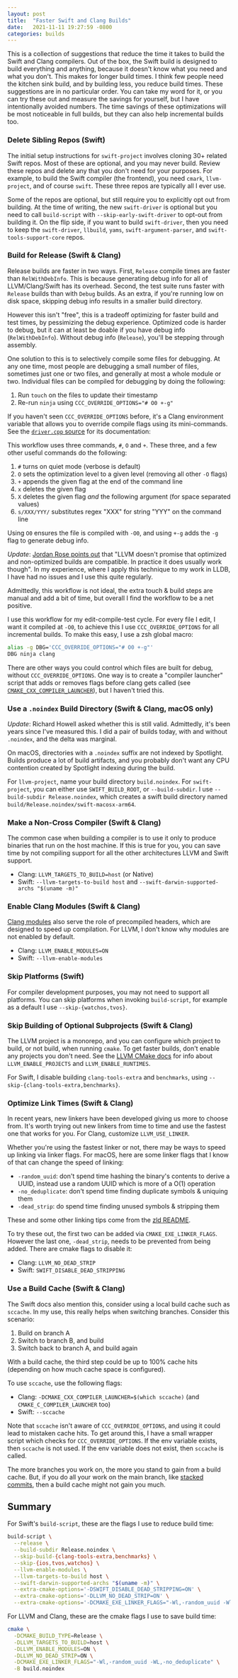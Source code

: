 ```yaml
---
layout: post
title:  "Faster Swift and Clang Builds"
date:   2021-11-11 19:27:59 -0800
categories: builds
---
```


This is a collection of suggestions that reduce the time it takes to build the Swift and Clang compilers. Out of the box, the Swift build is designed to build everything and anything, because it doesn't know what you need and what you don't. This makes for longer build times. I think few people need the kitchen sink build, and by building less, you reduce build times. These suggestions are in no particular order. You can take my word for it, or you can try these out and measure the savings for yourself, but I have intentionally avoided numbers. The time savings of these optimizations will be most noticeable in full builds, but they can also help incremental builds too.

### Delete Sibling Repos (Swift)

The initial setup instructions for `swift-project` involves cloning 30+ related Swift repos. Most of these are optional, and you may never build. Review these repos and delete any that you don't need for your purposes. For example, to build the Swift compiler (the frontend), you need `cmark`, `llvm-project`, and of course `swift`. These three repos are typically all I ever use.

Some of the repos are optional, but still require you to explicitly opt out from building. At the time of writing, the new `swift-driver` is optional but you need to call `build-script` with `--skip-early-swift-driver` to opt-out from building it. On the flip side, if you want to build `swift-driver`, then you need to keep the `swift-driver`, `llbuild`, `yams`, `swift-argument-parser`, and `swift-tools-support-core` repos.

### Build for Release (Swift & Clang)

Release builds are faster in two ways. First, `Release` compile times are faster than `RelWithDebInfo`. This is because generating debug info for all of LLVM/Clang/Swift has its overhead. Second, the test suite runs faster with `Release` builds than with `Debug` builds. As an extra, if you're running low on disk space, skipping debug info results in a smaller build directory.

However this isn't "free", this is a tradeoff optimizing for faster build and test times, by pessimizing the debug experience. Optimized code is harder to debug, but it can at least be doable if you have debug info (`RelWithDebInfo`). Without debug info (`Release`), you'll be stepping through assembly.

One solution to this is to selectively compile some files for debugging. At any one time, most people are debugging a small number of files, sometimes just one or two files, and generally at most a whole module or two. Individual files can be compiled for debugging by doing the following:

1. Run `touch` on the files to update their timestamp
2. Re-run `ninja` using `CCC_OVERRIDE_OPTIONS="# O0 +-g"`

If you haven't seen `CCC_OVERRIDE_OPTIONS` before, it's a Clang environment variable that allows you to override compile flags using its mini-commands. See the [`driver.cpp` source](https://github.com/llvm/llvm-project/blob/93a1fc2e18b452216be70f534da42f7702adbe1d/clang/tools/driver/driver.cpp#L79-L105) for its documentation:

This workflow uses three commands, `#`, `O` and `+`. These three, and a few other useful commands do the following:

1. `#` turns on quiet mode (verbose is default)
2. `O` sets the optimization level to a given level (removing all other `-O` flags)
3. `+` appends the given flag at the end of the command line
4. `x` deletes the given flag
5. `X` deletes the given flag _and_ the following argument (for space separated values)
6. `s/XXX/YYY/` substitutes regex "XXX" for string "YYY" on the command line

Using `O0` ensures the file is compiled with `-O0`, and using `+-g` adds the `-g` flag to generate debug info.

*Update*: [Jordan Rose points out](https://twitter.com/UINT_MIN/status/1460853194796331008) that "LLVM doesn't promise that optimized and non-optimized builds are compatible. In practice it does usually work though". In my experience, where I apply this technique to my work in LLDB, I have had no issues and I use this quite regularly.

Admittedly, this workflow is not ideal, the extra touch & build steps are manual and add a bit of time, but overall I find the workflow to be a net positive.

I use this workflow for my edit-compile-test cycle. For every file I edit, I want it compiled at `-O0`, to achieve this I use `CCC_OVERRIDE_OPTIONS` for all incremental builds. To make this easy, I use a zsh global macro:

```sh
alias -g DBG='CCC_OVERRIDE_OPTIONS="# O0 +-g"'
DBG ninja clang
```

There are other ways you could control which files are built for debug, without `CCC_OVERRIDE_OPTIONS`. One way is to create a "compiler launcher" script that adds or removes flags before clang gets called (see [`CMAKE_CXX_COMPILER_LAUNCHER`](https://cmake.org/cmake/help/latest/variable/CMAKE_LANG_COMPILER_LAUNCHER.html#variable:CMAKE_%3CLANG%3E_COMPILER_LAUNCHER)), but I haven't tried this.

### Use a `.noindex` Build Directory (Swift & Clang, macOS only)

*Update*: Richard Howell asked whether this is still valid. Admittedly, it's been years since I've measured this. I did a pair of builds today, with and without `.noindex`, and the delta was marginal.

On macOS, directories with a `.noindex` suffix are not indexed by Spotlight. Builds produce a lot of build artifacts, and you probably don't want any CPU contention created by Spotlight indexing during the build.

For `llvm-project`, name your build directory `build.noindex`. For `swift-project`, you can either use `SWIFT_BUILD_ROOT`, or `--build-subdir`. I use `--build-subdir Release.noindex`, which creates a swift build directory named `build/Release.noindex/swift-macosx-arm64`.

### Make a Non-Cross Compiler (Swift & Clang)

The common case when building a compiler is to use it only to produce binaries that run on the host machine. If this is true for you, you can save time by not compiling support for all the other architectures LLVM and Swift support.

* Clang: `LLVM_TARGETS_TO_BUILD=host` (or Native)
* Swift: `--llvm-targets-to-build host` and `--swift-darwin-supported-archs "$(uname -m)"`

### Enable Clang Modules (Swift & Clang)

[Clang modules](https://clang.llvm.org/docs/Modules.html) also serve the role of precompiled headers, which are designed to speed up compilation. For LLVM, I don't know why modules are not enabled by default.

* Clang: `LLVM_ENABLE_MODULES=ON`
* Swift: `--llvm-enable-modules`

### Skip Platforms (Swift)

For compiler development purposes, you may not need to support all platforms. You can skip platforms when invoking `build-script`, for example as a default I use `--skip-{watchos,tvos}`.

### Skip Building of Optional Subprojects (Swift & Clang)

The LLVM project is a monorepo, and you can configure which project to build, or not build, when running `cmake`. To get faster builds, don't enable any projects you don't need. See the [LLVM CMake docs](https://llvm.org/docs/CMake.html) for info about `LLVM_ENABLE_PROJECTS` and `LLVM_ENABLE_RUNTIMES`.

For Swift, I disable building `clang-tools-extra` and `benchmarks`, using `--skip-{clang-tools-extra,benchmarks}`.

### Optimize Link Times (Swift & Clang)

In recent years, new linkers have been developed giving us more to choose from. It's worth trying out new linkers from time to time and use the fastest one that works for you. For Clang, customize `LLVM_USE_LINKER`.

Whether you're using the fastest linker or not, there may be ways to speed up linking via linker flags. For macOS, here are some linker flags that I know of that can change the speed of linking:

* `-random_uuid`: don't spend time hashing the binary's contents to derive a UUID, instead use a random UUID which is more of a O(1) operation
* `-no_deduplicate`: don't spend time finding duplicate symbols & uniquing them
* `-dead_strip`: do spend time finding unused symbols & stripping them

These and some other linking tips come from the [zld README](https://github.com/michaeleisel/zld/blob/741a5bf2b73b15d26221443a5fd789494c042264/README.md#other-things-to-speed-up-linking).

To try these out, the first two can be added via `CMAKE_EXE_LINKER_FLAGS`. However the last one, `-dead_strip`, needs to be prevented from being added. There are cmake flags to disable it:

* Clang: `LLVM_NO_DEAD_STRIP`
* Swift: `SWIFT_DISABLE_DEAD_STRIPPING`

### Use a Build Cache (Swift & Clang)

The Swift docs also mention this, consider using a local build cache such as `sccache`. In my use, this really helps when switching branches. Consider this scenario:

1. Build on branch A
2. Switch to branch B, and build
3. Switch back to branch A, and build again

With a build cache, the third step could be up to 100% cache hits (depending on how much cache space is configured).

To use `sccache`, use the following flags:

* Clang: `-DCMAKE_CXX_COMPILER_LAUNCHER=$(which sccache)` (and `CMAKE_C_COMPILER_LAUNCHER` too)
* Swift: `--sccache`

Note that `sccache` isn't aware of `CCC_OVERRIDE_OPTIONS`, and using it could lead to mistaken cache hits. To get around this, I have a small wrapper script which checks for `CCC_OVERRIDE_OPTIONS`. If the env variable exists, then `sccache` is not used. If the env variable does not exist, then `sccache` is called.

The more branches you work on, the more you stand to gain from a build cache. But, if you do all your work on the main branch, like [stacked commits](https://kastiglione.github.io/git/2020/09/11/git-stacked-commits.html), then a build cache might not gain you much.

## Summary

For Swift's `build-script`, these are the flags I use to reduce build time:

```sh
build-script \
  --release \
  --build-subdir Release.noindex \
  --skip-build-{clang-tools-extra,benchmarks} \
  --skip-{ios,tvos,watchos} \
  --llvm-enable-modules \
  --llvm-targets-to-build host \
  --swift-darwin-supported-archs "$(uname -m)" \
  --extra-cmake-options='-DSWIFT_DISABLE_DEAD_STRIPPING=ON' \
  --extra-cmake-options='-DLLVM_NO_DEAD_STRIP=ON' \
  --extra-cmake-options='-DCMAKE_EXE_LINKER_FLAGS="-Wl,-random_uuid -Wl,-no_deduplicate"'
```

For LLVM and Clang, these are the cmake flags I use to save build time:

```sh
cmake \
  -DCMAKE_BUILD_TYPE=Release \
  -DLLVM_TARGETS_TO_BUILD=host \
  -DLLVM_ENABLE_MODULES=ON \
  -DLLVM_NO_DEAD_STRIP=ON \
  -DCMAKE_EXE_LINKER_FLAGS="-Wl,-random_uuid -WL,-no_deduplicate" \
  -B build.noindex
```
